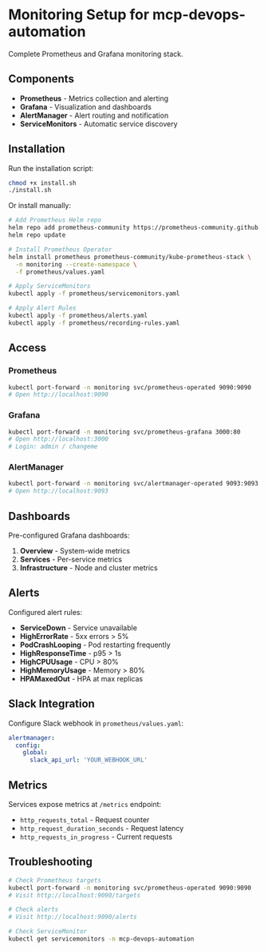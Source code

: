 # Monitoring Setup for mcp-devops-automation

Complete Prometheus and Grafana monitoring stack.

## Components

- **Prometheus** - Metrics collection and alerting
- **Grafana** - Visualization and dashboards
- **AlertManager** - Alert routing and notification
- **ServiceMonitors** - Automatic service discovery

## Installation

Run the installation script:

```bash
chmod +x install.sh
./install.sh
```

Or install manually:

```bash
# Add Prometheus Helm repo
helm repo add prometheus-community https://prometheus-community.github.io/helm-charts
helm repo update

# Install Prometheus Operator
helm install prometheus prometheus-community/kube-prometheus-stack \
  -n monitoring --create-namespace \
  -f prometheus/values.yaml

# Apply ServiceMonitors
kubectl apply -f prometheus/servicemonitors.yaml

# Apply Alert Rules
kubectl apply -f prometheus/alerts.yaml
kubectl apply -f prometheus/recording-rules.yaml
```

## Access

### Prometheus

```bash
kubectl port-forward -n monitoring svc/prometheus-operated 9090:9090
# Open http://localhost:9090
```

### Grafana

```bash
kubectl port-forward -n monitoring svc/prometheus-grafana 3000:80
# Open http://localhost:3000
# Login: admin / changeme
```

### AlertManager

```bash
kubectl port-forward -n monitoring svc/alertmanager-operated 9093:9093
# Open http://localhost:9093
```

## Dashboards

Pre-configured Grafana dashboards:

1. **Overview** - System-wide metrics
2. **Services** - Per-service metrics
3. **Infrastructure** - Node and cluster metrics

## Alerts

Configured alert rules:

- **ServiceDown** - Service unavailable
- **HighErrorRate** - 5xx errors > 5%
- **PodCrashLooping** - Pod restarting frequently
- **HighResponseTime** - p95 > 1s
- **HighCPUUsage** - CPU > 80%
- **HighMemoryUsage** - Memory > 80%
- **HPAMaxedOut** - HPA at max replicas

## Slack Integration

Configure Slack webhook in `prometheus/values.yaml`:

```yaml
alertmanager:
  config:
    global:
      slack_api_url: 'YOUR_WEBHOOK_URL'
```

## Metrics

Services expose metrics at `/metrics` endpoint:

- `http_requests_total` - Request counter
- `http_request_duration_seconds` - Request latency
- `http_requests_in_progress` - Current requests

## Troubleshooting

```bash
# Check Prometheus targets
kubectl port-forward -n monitoring svc/prometheus-operated 9090:9090
# Visit http://localhost:9090/targets

# Check alerts
# Visit http://localhost:9090/alerts

# Check ServiceMonitor
kubectl get servicemonitors -n mcp-devops-automation
```
